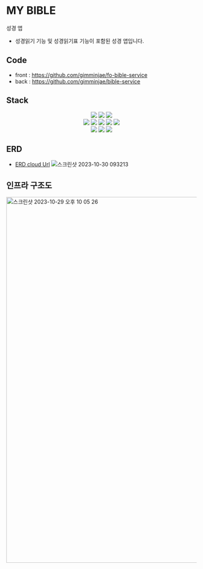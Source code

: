 # MY BIBLE
성경 앱
- 성경읽기 기능 및 성경읽기표 기능이 포함된 성경 앱입니다.
## Code
- front : https://github.com/gimminjae/fo-bible-service
- back : https://github.com/gimminjae/bible-service
## Stack
<div align=center>
  <img src="https://img.shields.io/badge/Vue.js-35495E?style=for-the-badge&logo=vuedotjs&logoColor=4FC08D">
  <img src="https://img.shields.io/badge/Nuxt.js-white?style=for-the-badge&logo=nuxtdotjs&logoColor=4FC08D">
  <img src="https://img.shields.io/badge/javascript-F7DF1E?style=for-the-badge&logo=javascript&logoColor=black">
</div>
<div align=center>
  <img src="https://img.shields.io/badge/java17-007396?style=for-the-badge&logo=java&logoColor=white"> 
  <img src="https://img.shields.io/badge/spring Boot-6DB33F?style=for-the-badge&logo=springboot&logoColor=white"> 
  <img src="https://shields.io/badge/jpa-green?logo=&style=for-the-badge&logoColor=white">
  <img src="https://shields.io/badge/MySQL-003545?logo=mysql&style=for-the-badge&logoColor=white">
  <img src="https://shields.io/badge/redis-red?logo=redis&style=for-the-badge&logoColor=white">
</div>
<div align=center>
  <img src="https://shields.io/badge/jenkins-orange?logo=jenkins&style=for-the-badge&logoColor=white">
  <img src="https://shields.io/badge/docker-skyblue?logo=docker&style=for-the-badge&logoColor=white">
  <img src="https://shields.io/badge/AWS-orange?logo=amazon&style=for-the-badge&logoColor=white">
</div>

## ERD
- [ERD cloud Url](https://www.erdcloud.com/d/2JBYtp63jQhJfr3gj)
![스크린샷 2023-10-30 093213](https://github.com/gimminjae/bible-service/assets/97084128/38d6c9f6-b1bf-46b4-81ff-6c08f8cfff7a)

## 인프라 구조도
<img width="967" alt="스크린샷 2023-10-29 오후 10 05 26" src="https://github.com/gimminjae/bible-service/assets/97084128/28b72b83-4b01-4377-9a93-02264c9b30ec">
